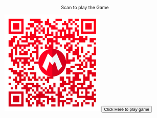 <html>
<center><p>Scan to play the Game</p></center>
<img src="./img/qr-code.png" width="300" 
     height="300"></img>
<a src="https://adserasinghe.github.io/supermario.github.io/">
<button class= "GFG">Click Here to play game</button>
</a>
</html>
